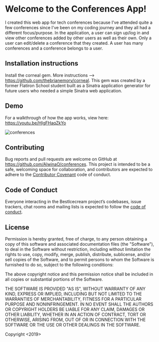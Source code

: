 # Welcome to the Conferences App!

I created this web app for tech conferences because I've attended quite a few conferences since I've been on my coding journey and they all had a different focus/purpose. In the application, a user can sign up/log in and view other conferences added by other users as well as their own. Only a user can edit/delete a conference that they created. A user has many conferences and a conference belongs to a user. 

## Installation instructions

Install the corneal gem. More instructions --> https://github.com/thebrianemory/corneal. This gem was created by a former Flatiron School student built as a Sinatra application generator for future users who needed a simple Sinatra web application. 

## Demo

For a walkthrough of how the app works, view here: https://youtu.be/HIgFHaqZkYo

![conferences](https://user-images.githubusercontent.com/22036904/52188785-b304e980-2802-11e9-8f67-3c297a929d6c.gif)

## Contributing

Bug reports and pull requests are welcome on GitHub at https://github.com/AlwinaO/conferences. This project is intended to be a safe, welcoming space for collaboration, and contributors are expected to adhere to the [Contributor Covenant](http://contributor-covenant.org) code of conduct.

## Code of Conduct

Everyone interacting in the BestIcecream project’s codebases, issue trackers, chat rooms and mailing lists is expected to follow the [code of conduct](https://github.com/AlwinaO/best_icecream/blob/master/CODE_OF_CONDUCT.md).

## License

Permission is hereby granted, free of charge, to any person obtaining a copy of this software and associated documentation files (the "Software"), to deal in the Software without restriction, including without limitation the rights to use, copy, modify, merge, publish, distribute, sublicense, and/or sell copies of the Software, and to permit persons to whom the Software is furnished to do so, subject to the following conditions:

The above copyright notice and this permission notice shall be included in all copies or substantial portions of the Software.

THE SOFTWARE IS PROVIDED "AS IS", WITHOUT WARRANTY OF ANY KIND, EXPRESS OR IMPLIED, INCLUDING BUT NOT LIMITED TO THE WARRANTIES OF MERCHANTABILITY, FITNESS FOR A PARTICULAR PURPOSE AND NONINFRINGEMENT. IN NO EVENT SHALL THE AUTHORS OR COPYRIGHT HOLDERS BE LIABLE FOR ANY CLAIM, DAMAGES OR OTHER LIABILITY, WHETHER IN AN ACTION OF CONTRACT, TORT OR OTHERWISE, ARISING FROM, OUT OF OR IN CONNECTION WITH THE SOFTWARE OR THE USE OR OTHER DEALINGS IN THE SOFTWARE.

Copyright <2019> <AlwinaO>
